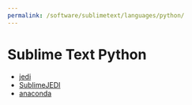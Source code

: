 ```yaml
---
permalink: /software/sublimetext/languages/python/
---
```


# Sublime Text Python

- [jedi](https://github.com/davidhalter/jedi)
- [SublimeJEDI](https://github.com/srusskih/SublimeJEDI)
- [anaconda](https://github.com/DamnWidget/anaconda)
